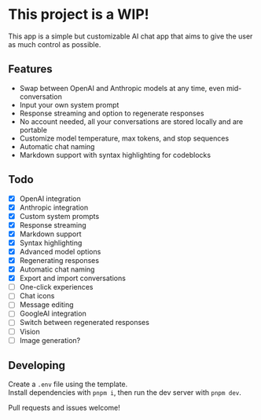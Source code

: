 # This project is a WIP!

This app is a simple but customizable AI chat app that aims to give the user as much control as possible.

## Features

- Swap between OpenAI and Anthropic models at any time, even mid-conversation
- Input your own system prompt
- Response streaming and option to regenerate responses
- No account needed, all your conversations are stored locally and are portable
- Customize model temperature, max tokens, and stop sequences
- Automatic chat naming
- Markdown support with syntax highlighting for codeblocks

## Todo

- [x] OpenAI integration
- [x] Anthropic integration
- [x] Custom system prompts
- [x] Response streaming
- [x] Markdown support
- [x] Syntax highlighting
- [x] Advanced model options
- [x] Regenerating responses
- [x] Automatic chat naming
- [x] Export and import conversations
- [ ] One-click experiences
- [ ] Chat icons
- [ ] Message editing
- [ ] GoogleAI integration
- [ ] Switch between regenerated responses
- [ ] Vision
- [ ] Image generation?

## Developing

Create a `.env` file using the template.  
Install dependencies with `pnpm i`, then run the dev server with `pnpm dev`.

Pull requests and issues welcome!
